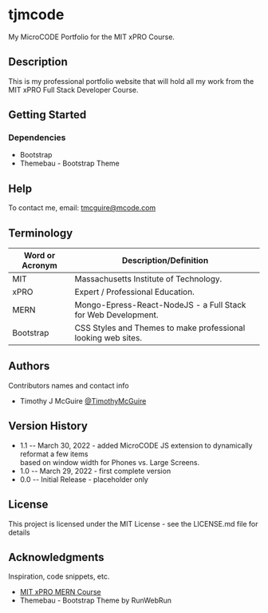 # tjmcode

My MicroCODE Portfolio for the MIT xPRO Course.


## Description

This is my professional portfolio website that will hold all my work from the MIT xPRO Full Stack Developer Course.


## Getting Started


### Dependencies

* Bootstrap
* Themebau - Bootstrap Theme


## Help

To contact me, email: tmcguire@mcode.com



## Terminology

| Word or Acronym	| Description/Definition                                |
|-------------------|-------------------------------------------------------|
|  MIT              | Massachusetts Institute of Technology.
|  xPRO             | Expert / Professional Education.
|  MERN             | Mongo-Epress-React-NodeJS - a Full Stack for Web Development.
|  Bootstrap        | CSS Styles and Themes to make professional looking web sites.



## Authors

Contributors names and contact info

* Timothy J McGuire [@TimothyMcGuire](https://twitter.com/TimothyMcGuire)



## Version History

* 1.1 -- March 30, 2022 - added MicroCODE JS extension to dynamically reformat a few items <br>
  based on window width for Phones vs. Large Screens.
* 1.0 -- March 29, 2022 - first complete version
* 0.0 -- Initial Release - placeholder only



## License

This project is licensed under the MIT License - see the LICENSE.md file for details



## Acknowledgments

Inspiration, code snippets, etc.
* [MIT xPRO MERN Course](https://student.emeritus.org/courses/3291)
* Themebau - Bootstrap Theme by RunWebRun

